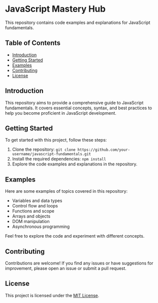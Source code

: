 # JavaScript Mastery Hub

This repository contains code examples and explanations for JavaScript fundamentals.

## Table of Contents

- [Introduction](#introduction)
- [Getting Started](#getting-started)
- [Examples](#examples)
- [Contributing](#contributing)
- [License](#license)

## Introduction

This repository aims to provide a comprehensive guide to JavaScript fundamentals. It covers essential concepts, syntax, and best practices to help you become proficient in JavaScript development.

## Getting Started

To get started with this project, follow these steps:

1. Clone the repository: `git clone https://github.com/your-username/javascript-fundamentals.git`
2. Install the required dependencies: `npm install`
3. Explore the code examples and explanations in the repository.

## Examples

Here are some examples of topics covered in this repository:

- Variables and data types
- Control flow and loops
- Functions and scope
- Arrays and objects
- DOM manipulation
- Asynchronous programming

Feel free to explore the code and experiment with different concepts.

## Contributing

Contributions are welcome! If you find any issues or have suggestions for improvement, please open an issue or submit a pull request.

## License

This project is licensed under the [MIT License](LICENSE).

